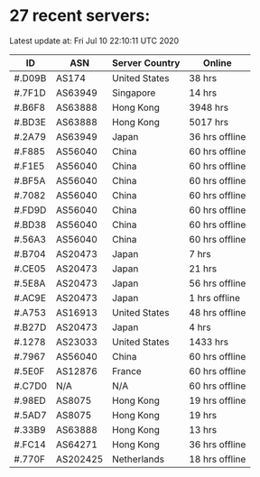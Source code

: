 # 27 recent servers:

Latest update at: Fri Jul 10 22:10:11 UTC 2020

| ID | ASN | Server Country | Online |
| -- | --- | -------------- | ------ |
| #.D09B | AS174 | United States | 38 hrs |
| #.7F1D | AS63949 | Singapore | 14 hrs |
| #.B6F8 | AS63888 | Hong Kong | 3948 hrs |
| #.BD3E | AS63888 | Hong Kong | 5017 hrs |
| #.2A79 | AS63949 | Japan | 36 hrs offline |
| #.F885 | AS56040 | China | 60 hrs offline |
| #.F1E5 | AS56040 | China | 60 hrs offline |
| #.BF5A | AS56040 | China | 60 hrs offline |
| #.7082 | AS56040 | China | 60 hrs offline |
| #.FD9D | AS56040 | China | 60 hrs offline |
| #.BD38 | AS56040 | China | 60 hrs offline |
| #.56A3 | AS56040 | China | 60 hrs offline |
| #.B704 | AS20473 | Japan | 7 hrs |
| #.CE05 | AS20473 | Japan | 21 hrs |
| #.5E8A | AS20473 | Japan | 56 hrs offline |
| #.AC9E | AS20473 | Japan | 1 hrs offline |
| #.A753 | AS16913 | United States | 48 hrs offline |
| #.B27D | AS20473 | Japan | 4 hrs |
| #.1278 | AS23033 | United States | 1433 hrs |
| #.7967 | AS56040 | China | 60 hrs offline |
| #.5E0F | AS12876 | France | 60 hrs offline |
| #.C7D0 | N/A | N/A | 60 hrs offline |
| #.98ED | AS8075 | Hong Kong | 19 hrs offline |
| #.5AD7 | AS8075 | Hong Kong | 19 hrs |
| #.33B9 | AS63888 | Hong Kong | 13 hrs |
| #.FC14 | AS64271 | Hong Kong | 36 hrs offline |
| #.770F | AS202425 | Netherlands | 18 hrs offline |

